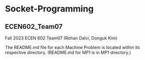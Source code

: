 # Socket-Programming

## ECEN602_Team07
Fall 2023 ECEN 602 Team07 (Rohan Dalvi, Donguk Kim)

The README.md file for each Machine Problem is located within its respective directory.
(README.md for MP1 is in MP1 directory.)
